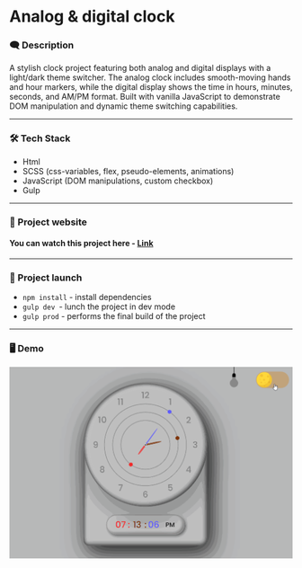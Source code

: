 # Analog & digital clock

### 🗨️ Description

A stylish clock project featuring both analog and digital displays with a light/dark theme switcher. The analog clock includes smooth-moving hands and hour markers, while the digital display shows the time in hours, minutes, seconds, and AM/PM format. Built with vanilla JavaScript to demonstrate DOM manipulation and dynamic theme switching capabilities.

---

### 🛠️ Tech Stack

- Html
- SCSS (css-variables, flex, pseudo-elements, animations)
- JavaScript (DOM manipulations, custom checkbox)
- Gulp

---

### 📱 Project website

#### You can watch this project here - [Link](https://nathanbailie.github.io/analog-and-digital-clock/ 'Click to visit')

---

### 🚀 Project launch

- `npm install` - install dependencies
- `gulp dev `- lunch the project in dev mode
- `gulp prod` - performs the final build of the project

---

### 🖥️ Demo

<img src="https://github.com/NathanBailie/analog-and-digital-clock/raw/main/src/assets/demo/demo.gif" width="600" />
